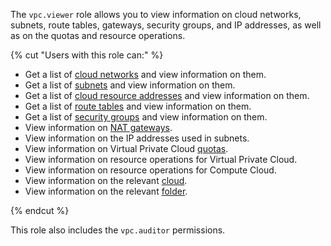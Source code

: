 The `vpc.viewer` role allows you to view information on cloud networks, subnets, route tables, gateways, security groups, and IP addresses, as well as on the quotas and resource operations. 

{% cut "Users with this role can:" %}

* Get a list of [cloud networks](../../vpc/concepts/network.md#network) and view information on them.
* Get a list of [subnets](../../vpc/concepts/network.md#subnet) and view information on them.
* Get a list of [cloud resource addresses](../../vpc/concepts/address.md) and view information on them.
* Get a list of [route tables](../../vpc/concepts/static-routes.md#rt-vpc) and view information on them.
* Get a list of [security groups](../../vpc/concepts/security-groups.md) and view information on them.
* View information on [NAT gateways](../../vpc/concepts/gateways.md).
* View information on the IP addresses used in subnets.
* View information on Virtual Private Cloud [quotas](../../vpc/concepts/limits.md#vpc-quotas).
* View information on resource operations for Virtual Private Cloud.
* View information on resource operations for Compute Cloud.
* View information on the relevant [cloud](../../resource-manager/concepts/resources-hierarchy.md#cloud).
* View information on the relevant [folder](../../resource-manager/concepts/resources-hierarchy.md#folder).

{% endcut %}

This role also includes the `vpc.auditor` permissions.